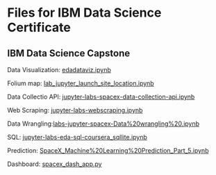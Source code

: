 # Files for IBM Data Science Certificate

## IBM Data Science Capstone

Data Visualization: [edadataviz.ipynb](https://github.com/coucoucaca/ibm_ds/edit/main/capstone/edadataviz.ipynb)

Folium map: [lab_jupyter_launch_site_location.ipynb](https://github.com/coucoucaca/ibm_ds/blob/main/capstone/lab_jupyter_launch_site_location.ipynb)

Data Collectio API: [jupyter-labs-spacex-data-collection-api.ipynb](https://github.com/coucoucaca/ibm_ds/blob/main/capstone/jupyter-labs-spacex-data-collection-api.ipynb)

Web Scraping: [jupyter-labs-webscraping.ipynb](https://github.com/coucoucaca/ibm_ds/blob/main/capstone/jupyter-labs-webscraping.ipynb)

Data Wrangling:[labs-jupyter-spacex-Data%20wrangling%20.ipynb](https://github.com/coucoucaca/ibm_ds/blob/main/capstone/labs-jupyter-spacex-Data%20wrangling%20.ipynb)

SQL: [jupyter-labs-eda-sql-coursera_sqllite.ipynb](https://github.com/coucoucaca/ibm_ds/blob/main/capstone/jupyter-labs-eda-sql-coursera_sqllite.ipynb)

Prediction: [SpaceX_Machine%20Learning%20Prediction_Part_5.ipynb](https://github.com/coucoucaca/ibm_ds/blob/main/capstone/SpaceX_Machine%20Learning%20Prediction_Part_5.ipynb)

Dashboard: [spacex_dash_app.py](https://github.com/coucoucaca/ibm_ds/blob/main/capstone/spacex_dash_app.py)
